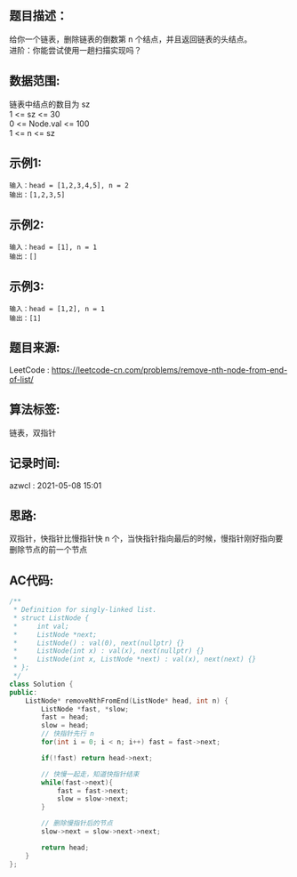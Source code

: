 ## 题目描述：
给你一个链表，删除链表的倒数第 n 个结点，并且返回链表的头结点。  
进阶：你能尝试使用一趟扫描实现吗？  

## 数据范围:
链表中结点的数目为 sz  
1 <= sz <= 30  
0 <= Node.val <= 100  
1 <= n <= sz  

## 示例1:
```
输入：head = [1,2,3,4,5], n = 2
输出：[1,2,3,5]
```

## 示例2:
```
输入：head = [1], n = 1
输出：[]
```

## 示例3:
```
输入：head = [1,2], n = 1
输出：[1]
```

## 题目来源:
LeetCode : https://leetcode-cn.com/problems/remove-nth-node-from-end-of-list/  

## 算法标签:
链表，双指针

## 记录时间:
azwcl : 2021-05-08 15:01

## 思路:
双指针，快指针比慢指针快 n 个，当快指针指向最后的时候，慢指针刚好指向要删除节点的前一个节点

## AC代码:
```cpp
/**
 * Definition for singly-linked list.
 * struct ListNode {
 *     int val;
 *     ListNode *next;
 *     ListNode() : val(0), next(nullptr) {}
 *     ListNode(int x) : val(x), next(nullptr) {}
 *     ListNode(int x, ListNode *next) : val(x), next(next) {}
 * };
 */
class Solution {
public:
    ListNode* removeNthFromEnd(ListNode* head, int n) {
        ListNode *fast, *slow;
        fast = head;
        slow = head;
        // 快指针先行 n
        for(int i = 0; i < n; i++) fast = fast->next;

        if(!fast) return head->next;

        // 快慢一起走，知道快指针结束
        while(fast->next){
            fast = fast->next;
            slow = slow->next;
        }

        // 删除慢指针后的节点
        slow->next = slow->next->next;

        return head;
    }
};
```